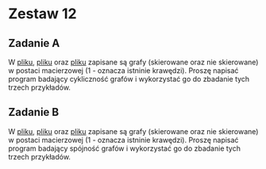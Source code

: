 # Zestaw 12

## Zadanie A

W [pliku](g1), [pliku](g2) oraz [pliku](g3) zapisane są grafy (skierowane oraz nie skierowane) w postaci macierzowej (1 - oznacza istninie krawędzi). Proszę napisać program badający cykliczność grafów i wykorzystać go do zbadanie tych trzech przykładów.

## Zadanie B

W [pliku](h1), [pliku](h2) oraz [pliku](h3) zapisane są grafy (skierowane oraz nie skierowane) w postaci macierzowej (1 - oznacza istninie krawędzi). Proszę napisać program badający spójność grafów i wykorzystać go do zbadanie tych trzech przykładów.
